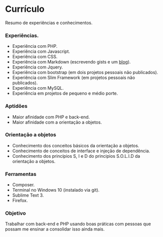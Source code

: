 # Currículo

Resumo de experiências e conhecimentos.

### Experiências.

* Experiência com PHP.
* Experiência com Javascript.
* Experiência com CSS.
* Experiência com Markdown (escrevendo gists e um [blog](http://raphael-da-silva.github.io/)).
* Experiência com Jquery.
* Experiência com bootstrap (em dois projetos pessoais não publicados).
* Experiência com Slim Framework (em projetos pessoais não publicados).
* Experiência com MySQL.
* Experiência em projetos de pequeno e médio porte.

### Aptidões

* Maior afinidade com PHP e back-end.
* Maior afinidade com a orientação a objetos.

### Orientação a objetos

* Conhecimento dos conceitos básicos da orientação a objetos.
* Conhecimento de conceitos de interface e injeção de dependência.
* Conhecimento dos princípios S, I e D do principios S.O.L.I.D da orientação a objetos.

### Ferramentas

* Composer.
* Terminal no Windows 10 (instalado via git).
* Sublime Text 3.
* Firefox.

### Objetivo

Trabalhar com back-end e PHP usando boas práticas com pessoas que possam me ensinar a consolidar isso ainda mais.
